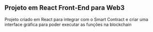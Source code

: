 ## Projeto em React Front-End para Web3

Projeto criado em React para integrar com o Smart Contract e criar uma interface gráfica para poder executar as funções na blockchain